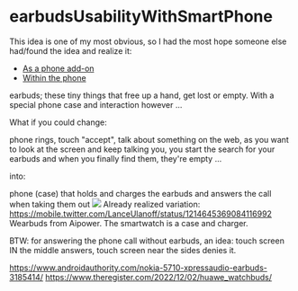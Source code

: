 # earbudsUsabilityWithSmartPhone

This idea is one of my most obvious, so I had the most hope someone else had/found the idea and realize it:
- [As a phone add-on](https://www.youtube.com/watch?v=oHMo6ZETYN4)
- [Within the phone](https://www.nu.nl/tech/6211606/betaalbare-telefoon-van-nokia-heeft-ruimte-voor-draadloze-oordopjes.html)

earbuds; these tiny things that free up a hand, get lost or empty. With a special phone case and interaction however ...

What if you could change:

phone rings, touch "accept", talk about something on the web, as you want to look at the screen and keep talking you, you start the search for your earbuds and when you finally find them, they're empty ...

into:

phone (case) that holds and charges the earbuds and answers the call when taking them out
![](https://repository-images.githubusercontent.com/150906773/e6274d00-bc46-11eb-9dc7-7081815ed210)
Already realized variation: https://mobile.twitter.com/LanceUlanoff/status/1214645369084116992
Wearbuds from Aipower. The smartwatch is a case and charger. 

BTW: for answering the phone call without earbuds, an idea: touch screen IN the middle answers, touch screen near the sides denies it.

https://www.androidauthority.com/nokia-5710-xpressaudio-earbuds-3185414/
https://www.theregister.com/2022/12/02/huawe_watchbuds/
